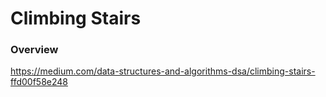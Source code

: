 # Climbing Stairs

### Overview

https://medium.com/data-structures-and-algorithms-dsa/climbing-stairs-ffd00f58e248
